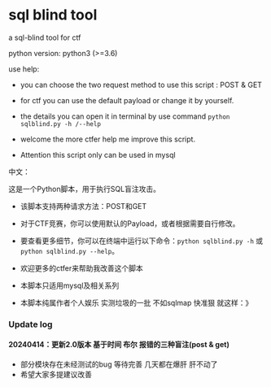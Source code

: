 # sql blind tool

a sql-blind tool for ctf

python version:  python3 (>=3.6)



use help:

- you can choose the two request method to use this script : POST & GET 
- for ctf  you can use the default payload or change it by yourself.
- the details you can open it in terminal by use command `python sqlblind.py -h /--help`

- welcome the more ctfer help me improve this script.

- Attention this script only can be used in mysql

中文：

这是一个Python脚本，用于执行SQL盲注攻击。

- 该脚本支持两种请求方法：POST和GET
- 对于CTF竞赛，你可以使用默认的Payload，或者根据需要自行修改。
- 要查看更多细节，你可以在终端中运行以下命令：`python sqlblind.py -h` 或 `python sqlblind.py --help`。
- 欢迎更多的ctfer来帮助我改善这个脚本
- 本脚本只适用mysql及相关系列


- 本脚本纯属作者个人娱乐 实测垃圾的一批 不如sqlmap 快准狠 就这样：》


### Update log

#### 20240414：更新2.0版本 基于时间 布尔 报错的三种盲注(post & get)

- 部分模块存在未经测试的bug 等待完善 几天都在爆肝 肝不动了
- 希望大家多提建议改善
